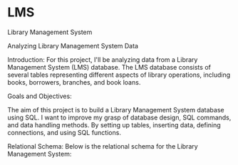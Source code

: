 # LMS
Library Management System

Analyzing Library Management System Data

Introduction:
For this project, I'll be analyzing data from a Library Management System (LMS) database. The LMS database consists of several tables representing different aspects of library operations, including books, borrowers, branches, and book loans. 

Goals and Objectives:

The aim of this project is to build a Library Management System database using SQL. I want to improve my grasp of database design, SQL commands, and data handling methods. By setting up tables, inserting data, defining connections, and using SQL functions.

Relational Schema:
Below is the relational schema for the Library Management System:

